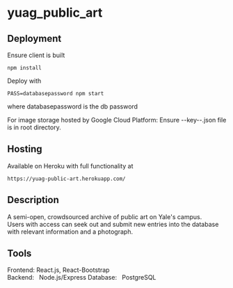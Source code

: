 # yuag_public_art

## Deployment

Ensure client is built

    npm install


Deploy with


    PASS=databasepassword npm start

where databasepassword is the db password

For image storage hosted by Google Cloud Platform:
Ensure --key--.json file is in root directory. 

## Hosting

Available on Heroku with full functionality at

    https://yuag-public-art.herokuapp.com/



## Description
  A semi-open, crowdsourced archive of public art on Yale's campus.  
  Users with access can seek out and submit new entries into the database with relevant information and a photograph.



## Tools
Frontend:   React.js, React-Bootstrap  
Backend:    Node.js/Express
Database:   PostgreSQL  
